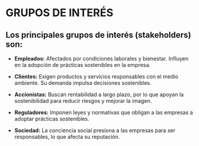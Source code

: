 # GRUPOS DE INTERÉS

## Los principales grupos de interés (stakeholders) son:

- **Empleados:** Afectados por condiciones laborales y bienestar. Influyen en la adopción de prácticas sostenibles en la empresa.

- **Clientes:** Exigen productos y servicios responsables con el medio ambiente. Su demanda impulsa decisiones sostenibles.

- **Accionistas:** Buscan rentabilidad a largo plazo, por lo que apoyan la sostenibilidad para reducir riesgos y mejorar la imagen.

- **Reguladores:** Imponen leyes y normativas que obligan a las empresas a adoptar prácticas sostenibles.

- **Sociedad:** La conciencia social presiona a las empresas para ser responsables, lo que afecta su reputación.
